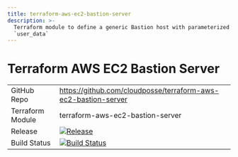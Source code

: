 ```yaml
---
title: terraform-aws-ec2-bastion-server
description: >-
  Terraform module to define a generic Bastion host with parameterized
  `user_data`
---
```


# Terraform AWS EC2 Bastion Server

|                  |                                                                                                                                                                              |
|:-----------------|:-----------------------------------------------------------------------------------------------------------------------------------------------------------------------------|
| GitHub Repo      | <https://github.com/cloudposse/terraform-aws-ec2-bastion-server>                                                                                                             |
| Terraform Module | terraform-aws-ec2-bastion-server                                                                                                                                             |
| Release          | [![Release](https://img.shields.io/github/release/cloudposse/terraform-aws-ec2-bastion-server.svg)](https://github.com/cloudposse/terraform-aws-ec2-bastion-server/releases) |
| Build Status     | [![Build Status](https://travis-ci.org/terraform-aws-ec2-bastion-server.svg?branch=master)](https://travis-ci.org/terraform-aws-ec2-bastion-server)                          |
